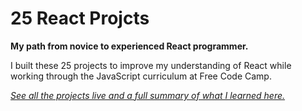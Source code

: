 # 25 React Projcts

**My path from novice to experienced React programmer.**

I built these 25 projects to improve my understanding of React while working through the JavaScript curriculum at Free Code Camp.

*[See all the projects live and a full summary of what I learned here.](http://sean-smith.me/assets/portfolio/25-react-projects/index.html)*
